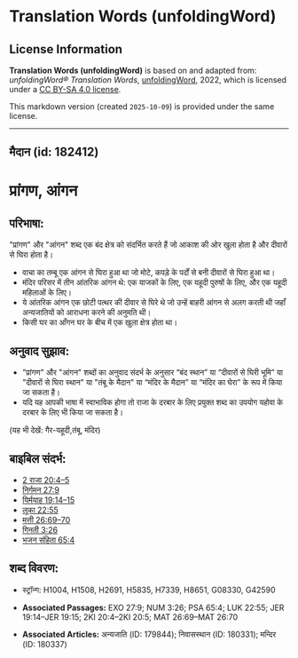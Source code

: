 # Translation Words (unfoldingWord)

## License Information

**Translation Words (unfoldingWord)** is based on and adapted from: _unfoldingWord® Translation Words_, [unfoldingWord](https://unfoldingword.org/utw), 2022, which is licensed under a [CC BY-SA 4.0 license](https://creativecommons.org/licenses/by-sa/4.0/legalcode.en).

This markdown version (created `2025-10-09`) is provided under the same license.



--------------------------------

## मैदान (id: 182412)

प्रांगण, आंगन
=============

परिभाषा:
--------

"प्रांगण" और "आंगन" शब्द एक बंद क्षेत्र को संदर्भित करते हैं जो आकाश की ओर खुला होता है और दीवारों से घिरा होता है।

* वाचा का तम्बू एक आंगन से घिरा हुआ था जो मोटे, कपड़े के पर्दों से बनी दीवारों से घिरा हुआ था।
* मंदिर परिसर में तीन आंतरिक आंगन थे: एक याजकों के लिए, एक यहूदी पुरुषों के लिए, और एक यहूदी महिलाओं के लिए।
* ये आंतरिक आंगन एक छोटी पत्थर की दीवार से घिरे थे जो उन्हें बाहरी आंगन से अलग करती थी जहाँ अन्यजातियों को आराधना करने की अनुमति थी।
* किसी घर का आँगन घर के बीच में एक खुला क्षेत्र होता था।

अनुवाद सुझाव:
-------------

* "प्रांगण" और "आंगन" शब्दों का अनुवाद संदर्भ के अनुसार “बंद स्थान” या “दीवारों से घिरी भूमि” या "दीवारों से घिरा स्थान" या "तंबू के मैदान" या “मंदिर के मैदान” या “मंदिर का घेरा” के रूप में किया जा सकता है।
* यदि यह आपकी भाषा में स्वाभाविक होगा तो राजा के दरबार के लिए प्रयुक्त शब्द का उपयोग यहोवा के दरबार के लिए भी किया जा सकता है।

(यह भी देखें: गैर\-यहूदी,तंबू, मंदिर)

बाइबिल संदर्भ:
--------------

* [2 राजा 20:4–5](https://ref.ly/2Kgs20:4-2Kgs20:5)
* [निर्गमन 27:9](https://ref.ly/Exod27:9)
* [यिर्मयाह 19:14–15](https://ref.ly/Jer19:14-Jer19:15)
* [लूका 22:55](https://ref.ly/Luke22:55)
* [मत्ती 26:69–70](https://ref.ly/Matt26:69-Matt26:70)
* [गिनती 3:26](https://ref.ly/Num3:26)
* [भजन संहिता 65:4](https://ref.ly/Ps65:4)

शब्द विवरण:
-----------

* स्ट्रॉन्ग: H1004, H1508, H2691, H5835, H7339, H8651, G08330, G42590

* **Associated Passages:** EXO 27:9; NUM 3:26; PSA 65:4; LUK 22:55; JER 19:14–JER 19:15; 2KI 20:4–2KI 20:5; MAT 26:69–MAT 26:70
* **Associated Articles:** अन्यजाति (ID: 179844); निवासस्थान (ID: 180331); मन्दिर (ID: 180337)

